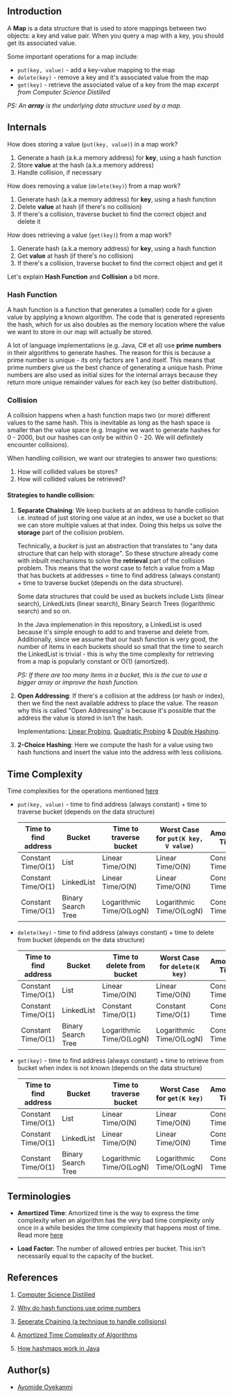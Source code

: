 ## Introduction
A **Map** is a data structure that is used to store mappings between two objects: a key and value pair. When you query a map with a key, you should get its associated value.

Some important operations for a map include:
* `put(key, value)` - add a key-value mapping to the map
* `delete(key)` - remove a key and it's associated value from the map
* `get(key)` - retrieve the associated value of a key from the map 
*excerpt from Computer Science Distilled*

*PS: An **array** is the underlying data structure used by a map.*

## Internals
How does storing a value (`put(key, value)`) in a map work?
1. Generate a hash (a.k.a memory address) for **key**, using a hash function
2. Store **value** at the hash (a.k.a memory address)
3. Handle collision, if necessary

How does removing a value (`delete(key)`) from a map work?
1. Generate hash (a.k.a memory address) for **key**, using a hash function
2. Delete **value**  at hash (if there's no collision)
3. If there's a collision, traverse bucket to find the correct object and delete it

How does retrieving a value (`get(key)`) from a map work?
1. Generate hash (a.k.a memory address) for **key**, using a hash function
2. Get **value**  at hash (if there's no collision)
3. If there's a collision, traverse bucket to find the correct object and get it

Let's explain **Hash Function** and **Collision** a bit more.

### Hash Function
A hash function is a function that generates a (smaller) code for a given value by applying a known algorithm. The code that is generated represents the hash, which for us also doubles as the memory location where the value we want to store in our map will actually be stored. 

A lot of language implementations (e.g. Java, C# et al) use **prime numbers** in their algorithms to generate hashes. The reason for this is because a prime number is unique - its only factors are 1 and itself. This means that prime numbers give us the best chance of generating a unique hash. Prime numbers are also used as initial sizes for the internal arrays because they return more unique remainder values for each key (so better distribution).

### Collision
A collision happens when a hash function maps two (or more) different values to the same hash. This is inevitable as long as the hash space is smaller than the value space (e.g. Imagine we want to generate hashes for 0 - 2000, but our hashes can only be within 0 - 20. We will definitely encounter collisions). 

When handling collision, we want our strategies to answer two questions:
1. How will collided values be stores?
2. How will collided values be retrieved?

#### Strategies to handle collision:
1. **Separate Chaining**: We keep buckets at an address to handle collision i.e. instead of just storing one value at an index, we use a bucket so that we can store multiple values at that index. Doing this helps us solve the **storage** part of the collision problem. 

   Technically, a *bucket* is just an abstraction that translates to "any data structure that can help with storage". So these structure already come with inbuilt     mechanisms to solve the **retrieval** part of the collision problem. This means that the worst case to fetch a value from a Map that has buckets at addresses =        time to find address (always constant) + time to traverse bucket (depends on the data structure).
   
   Some data structures that could be used as buckets include Lists (linear search), LinkedLists (linear search), Binary Search Trees (logarithmic search) and so on.
   
   In the Java implemenation in this repository, a LinkedList is used because it's simple enough to add to and traverse and delete from. Additionally, since we assume that our hash function is very good, the number of items in each buckets should so small that the time to search the LinkedList is trivial - this is why the time complexity for retrieving from a map is popularly constant or O(1) (amortized). 
   
   *PS: If there are too many items in a bucket, this is the cue to use a bigger array or improve the hash function.*

2. **Open Addressing**: If there's a collision at the address (or hash or index), then we find the next available address to
place the value. The reason why this is called "Open Addressing" is because it's possible that the address the value is
stored in isn't the hash.

   Implementations: [Linear Probing](https://en.wikipedia.org/wiki/Linear_probing), [Quadratic Probing](https://en.wikipedia.org/wiki/Quadratic_probing) & [Double Hashing](https://en.wikipedia.org/wiki/Double_hashing).

3. **2-Choice Hashing**: Here we compute the hash for a value using two hash functions and insert the value into the address
with less collisions.

## Time Complexity
Time complexities for the operations mentioned [here](https://github.com/oyekanmiayo/data-structures-all-langs/tree/add-map-impl/map#introduction)

* `put(key, value)` - time to find address (always constant) + time to traverse bucket (depends on the data structure)

   | Time to find address | Bucket             | Time to traverse bucket  | Worst Case for `put(K key, V value)` | Amortized Time     |
   |----------------------|--------------------|--------------------------|--------------------------------------|--------------------|
   | Constant Time/O(1)   | List               | Linear Time/O(N)         | Linear Time/O(N)                     | Constant Time/O(1) |
   | Constant Time/O(1)   | LinkedList         | Linear Time/O(N)         | Linear Time/O(N)                     | Constant Time/O(1) |
   | Constant Time/O(1)   | Binary Search Tree | Logarithmic Time/O(LogN) | Logarithmic Time/O(LogN)             | Constant Time/O(1) |

* `delete(key)` - time to find address (always constant) + time to delete from bucket (depends on the data structure)

   | Time to find address | Bucket             | Time to delete from bucket | Worst Case for `delete(K key)` | Amortized Time     |
   |----------------------|--------------------|----------------------------|--------------------------------|--------------------|
   | Constant Time/O(1)   | List               | Linear Time/O(N)           | Linear Time/O(N)               | Constant Time/O(1) |
   | Constant Time/O(1)   | LinkedList         | Constant Time/O(1)         | Constant Time/O(1)             | Constant Time/O(1) |
   | Constant Time/O(1)   | Binary Search Tree | Logarithmic Time/O(LogN)   | Logarithmic Time/O(LogN)       | Constant Time/O(1) |
   
* `get(key)` - time to find address (always constant) + time to retrieve from bucket when index is not known (depends on the data structure)

   | Time to find address | Bucket             | Time to traverse bucket  | Worst Case for `get(K key)` | Amortized Time     |
   |----------------------|--------------------|--------------------------|-----------------------------|--------------------|
   | Constant Time/O(1)   | List               | Linear Time/O(N)         | Linear Time/O(N)            | Constant Time/O(1) |
   | Constant Time/O(1)   | LinkedList         | Linear Time/O(N)         | Linear Time/O(N)            | Constant Time/O(1) |
   | Constant Time/O(1)   | Binary Search Tree | Logarithmic Time/O(LogN) | Logarithmic Time/O(LogN)    | Constant Time/O(1) |


## Terminologies
* **Amortized Time**: Amortized time is the way to express the time complexity when an algorithm has the very bad time complexity only once in a while besides the time complexity that happens most of time. Read more [here](https://medium.com/@satorusasozaki/amortized-time-in-the-time-complexity-of-an-algorithm-6dd9a5d38045)

* **Load Factor**: The number of allowed entries per bucket. This isn't necessarily equal to the capacity of the bucket.

## References
1. [Computer Science Distilled](https://www.amazon.co.uk/Computer-Science-Distilled-Computational-Problems/dp/0997316020/ref=sr_1_1?adgrpid=52658140545&dchild=1&gclid=Cj0KCQjw8fr7BRDSARIsAK0Qqr6bz1aEFd_X517mpcZBAGaDJaeg-WARxB6mwEMMtupTPnTGI0a-1SIaAmH5EALw_wcB&hvadid=259122221401&hvdev=c&hvlocint=9041110&hvlocphy=1010294&hvnetw=g&hvqmt=e&hvrand=6311385300851562426&hvtargid=kwd-297429021778&hydadcr=17613_1817768&keywords=computer+science+distilled&qid=1602170396&sr=8-1&tag=googhydr-21)

2. [Why do hash functions use prime numbers](https://computinglife.wordpress.com/2008/11/20/why-do-hash-functions-use-prime-numbers/)

3. [Seperate Chaining (a technique to handle collisions)](https://en.wikipedia.org/wiki/Hash_table#Separate_chaining)

4. [Amortized Time Complexity of Algorithms](https://medium.com/@satorusasozaki/amortized-time-in-the-time-complexity-of-an-algorithm-6dd9a5d38045)

5. [How hashmaps work in Java](https://howtodoinjava.com/java/collections/hashmap/how-hashmap-works-in-java/)

## Author(s)
* [Ayomide Oyekanmi](https://github.com/oyekanmiayo)